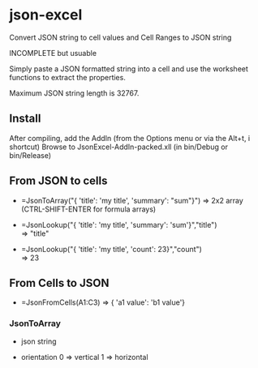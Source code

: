 # json-excel
Convert JSON string to cell values and Cell Ranges to JSON string

INCOMPLETE but usuable

Simply paste a JSON formatted string into a cell and use the worksheet functions to extract the properties.

Maximum JSON string length is 32767.

## Install

After compiling, add the AddIn (from the Options menu or via the Alt+t, i shortcut) 
Browse to JsonExcel-AddIn-packed.xll (in bin/Debug or bin/Release)


## From JSON to cells

* =JsonToArray("{ 'title': 'my title', 'summary': "sum"}")
	=> 2x2 array (CTRL-SHIFT-ENTER for formula arrays)

* =JsonLookup("{ 'title': 'my title', 'summary': 'sum'}","title")  
	=> "title"

* =JsonLookup("{ 'title': 'my title', 'count': 23}","count")  
	=> 23

## From Cells to JSON
* =JsonFromCells(A1:C3) 
	=> { 'a1 value': 'b1 value'}

### JsonToArray
* json string

* orientation
	0 => vertical
	1 => horizontal
